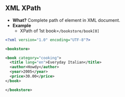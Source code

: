 ## XML XPath
- **What?** Complete path of element in XML document.
- **Example**
  - XPath of 1st book=`/bookstore/book[0]`
```xml
<?xml version="1.0" encoding="UTF-8"?>

<bookstore>

<book category="cooking">
  <title lang="en">Everyday Italian</title>
  <author>Howdy</author>
  <year>2005</year>
  <price>30.00</price>
</book>

</bookstore>
```
